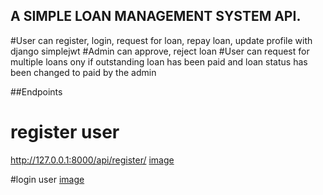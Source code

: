 ## A SIMPLE LOAN MANAGEMENT SYSTEM API.
#User can register, login, request for loan, repay loan, update profile with django simplejwt
#Admin can approve, reject loan
#User can request for multiple loans ony if outstanding loan has been paid and loan status has been changed to paid by the admin

##Endpoints
# register user
http://127.0.0.1:8000/api/register/
[image](https://github.com/user-attachments/assets/175aef87-b19b-4532-8853-68e8b41694fb)

#login user
[image](https://github.com/user-attachments/assets/5361e7cd-e9c0-43dd-a9bf-24bf282ca28d)


